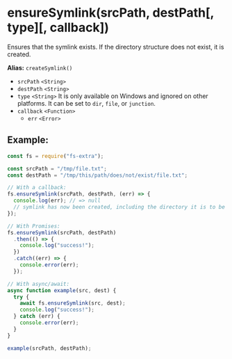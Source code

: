 # ensureSymlink(srcPath, destPath[, type][, callback])

Ensures that the symlink exists. If the directory structure does not exist, it is created.

**Alias:** `createSymlink()`

- `srcPath` `<String>`
- `destPath` `<String>`
- `type` `<String>` It is only available on Windows and ignored on other platforms. It can be set to `dir`, `file`, or `junction`.
- `callback` `<Function>`
  - `err` `<Error>`

## Example:

```js
const fs = require("fs-extra");

const srcPath = "/tmp/file.txt";
const destPath = "/tmp/this/path/does/not/exist/file.txt";

// With a callback:
fs.ensureSymlink(srcPath, destPath, (err) => {
  console.log(err); // => null
  // symlink has now been created, including the directory it is to be placed in
});

// With Promises:
fs.ensureSymlink(srcPath, destPath)
  .then(() => {
    console.log("success!");
  })
  .catch((err) => {
    console.error(err);
  });

// With async/await:
async function example(src, dest) {
  try {
    await fs.ensureSymlink(src, dest);
    console.log("success!");
  } catch (err) {
    console.error(err);
  }
}

example(srcPath, destPath);
```
